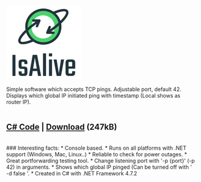 ![IsAlive Logo](./IsAlive.png)

Simple software which accepts TCP pings. Adjustable port, default 42.<br> 
Displays which global IP initiated ping with timestamp (Local shows as router IP).<br>
<br>
## [C# Code](./Main.cpp) | [Download](https://raw.githubusercontent.com/Frekvens1/Published-Code/master/IsAlive/IsAlive.exe) (247kB)
<br>
### Interesting facts:
* Console based.
* Runs on all platforms with .NET support (Windows, Mac, Linux..)
* Reliable to check for power outages.
* Great portforwarding testing tool.
* Change listening port with '-p {port}' (-p 42) in arguments.
* Shows which global IP pinged (Can be turned off with ' -d false '.
* Created in C# with .NET Framework 4.7.2
